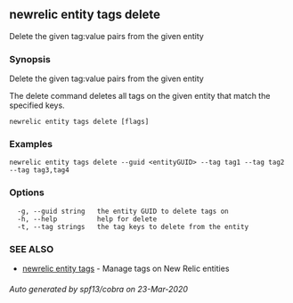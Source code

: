 ## newrelic entity tags delete

Delete the given tag:value pairs from the given entity

### Synopsis

Delete the given tag:value pairs from the given entity

The delete command deletes all tags on the given entity 
that match the specified keys.


```
newrelic entity tags delete [flags]
```

### Examples

```
newrelic entity tags delete --guid <entityGUID> --tag tag1 --tag tag2 --tag tag3,tag4
```

### Options

```
  -g, --guid string   the entity GUID to delete tags on
  -h, --help          help for delete
  -t, --tag strings   the tag keys to delete from the entity
```

### SEE ALSO

* [newrelic entity tags](newrelic_entity_tags.md)	 - Manage tags on New Relic entities

###### Auto generated by spf13/cobra on 23-Mar-2020
